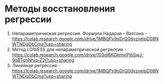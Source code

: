# Методы	восстановления	регрессии
1. Непараметрическая	регрессия.	Формула	Надарая – Ватсона - https://colab.research.google.com/drive/1MBQPx9oDrQ0dyzveipD08NWTNDgDbCma?usp=sharing
2. Метод	LOWESS	для	непараметрической	регрессии - https://colab.research.google.com/drive/103qI6KGkmyiPjbSwJ-9qBTgnNhiq-Z2j?usp=sharing
3. Линейная	регрессия - https://colab.research.google.com/drive/1MBQPx9oDrQ0dyzveipD08NWTNDgDbCma?usp=sharing
